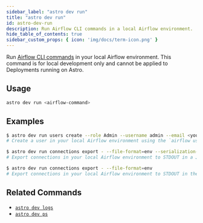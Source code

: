 ```yaml
---
sidebar_label: "astro dev run"
title: "astro dev run"
id: astro-dev-run
description: Run Airflow CLI commands in a local Airflow environment.
hide_table_of_contents: true
sidebar_custom_props: { icon: 'img/docs/term-icon.png' }
---
```


Run [Airflow CLI commands](https://airflow.apache.org/docs/apache-airflow/stable/cli-and-env-variables-ref.html) in your local Airflow environment. This command is for local development only and cannot be applied to Deployments running on Astro.

## Usage

```sh
astro dev run <airflow-command>
```

## Examples

```sh
$ astro dev run users create --role Admin --username admin --email <your-email-address> --firstname <your-first-name> --lastname <your-last-name> --password admin
# Create a user in your local Airflow environment using the `airflow user create` Airflow CLI command

$ astro dev run connections export - --file-format=env --serialization-format=json
# Export connections in your local Airflow environment to STDOUT in a JSON format 

$ astro dev run connections export - --file-format=env
# Export connections in your local Airflow environment to STDOUT in the default URI format
```

## Related Commands

- [`astro dev logs`](cli/astro-dev-logs.md)
- [`astro dev ps`](cli/astro-dev-ps.md)
